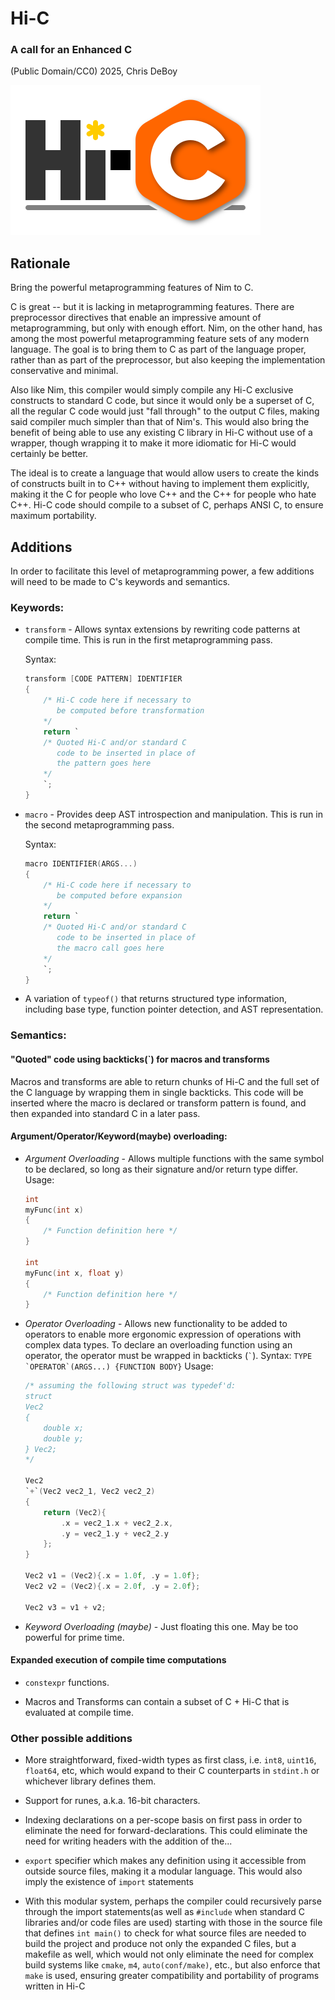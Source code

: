 # Hi-C

### A call for an Enhanced C

(Public Domain/CC0) 2025, Chris DeBoy

![hi-c.png](hi-c.png)

## Rationale

Bring the powerful metaprogramming features of Nim to C.

C is great -- but it is lacking in metaprogramming features. There are preprocessor directives that enable an impressive amount of metaprogramming, but only with enough effort. Nim, on the other hand, has among the most powerful metaprogramming feature sets of any modern language. The goal is to bring them to C as part of the language proper, rather than as part of the preprocessor, but also keeping the implementation conservative and minimal. 

Also like Nim, this compiler would simply compile any Hi-C exclusive constructs to standard C code, but since it would only be a superset of C, all the regular C code would just "fall through" to the output C files, making said compiler much simpler than that of Nim's. This would also bring the benefit of being able to use any existing C library in Hi-C without use of a wrapper, though wrapping it to make it more idiomatic for Hi-C would certainly be better.

The ideal is to create a language that would allow users to create the kinds of constructs built in to C++ without having to implement them explicitly, making it the C for people who love C++ and the C++ for people who hate C++. Hi-C code should compile to a subset of C, perhaps ANSI C, to ensure maximum portability.

## Additions

In order to facilitate this level of metaprogramming power, a few additions will need to be made to C's keywords and semantics.

### Keywords:

- `transform` - Allows syntax extensions by rewriting code patterns at compile time. This is run in the first metaprogramming pass.
  
  Syntax:
  
  ```c
  transform [CODE PATTERN] IDENTIFIER
  {
      /* Hi-C code here if necessary to 
         be computed before transformation 
      */
      return `
      /* Quoted Hi-C and/or standard C 
         code to be inserted in place of 
         the pattern goes here 
      */
      `;
  }
  ```

- `macro` - Provides deep AST introspection and manipulation. This is run in the second metaprogramming pass.
  
  Syntax:
  
  ```c
  macro IDENTIFIER(ARGS...)
  {
      /* Hi-C code here if necessary to 
         be computed before expansion 
      */
      return `
      /* Quoted Hi-C and/or standard C 
         code to be inserted in place of 
         the macro call goes here 
      */
      `;
  }
  ```

- A variation of `typeof()` that returns structured type information, including base type, function pointer detection, and AST representation.

### Semantics:

#### "Quoted" code using backticks(`) for macros and transforms

Macros and transforms are able to return chunks of Hi-C and the full set of the C language by wrapping them in single backticks. This code will be inserted where the macro is declared or transform pattern is found, and then expanded into standard C in a later pass.

#### Argument/Operator/Keyword(maybe) overloading:

- *Argument Overloading* - Allows multiple functions with the same symbol to be declared, so long as their signature and/or return type differ.
  Usage:
  
  ```c
  int 
  myFunc(int x) 
  {
      /* Function definition here */    
  }
  
  int
  myFunc(int x, float y)
  {
      /* Function definition here */
  }
  ```

- *Operator Overloading* - Allows new functionality to be added to operators to enable more ergonomic expression of operations with complex data types. To declare an overloading function using an operator, the operator must be wrapped in backticks (`` ` ``).
  Syntax:
  ``TYPE `OPERATOR`(ARGS...) {FUNCTION BODY}``
  Usage:
  
  ```c
  /* assuming the following struct was typedef'd:
  struct
  Vec2
  {
      double x;
      double y;  
  } Vec2;
  */
  
  Vec2 
  `+`(Vec2 vec2_1, Vec2 vec2_2)
  {
      return (Vec2){
          .x = vec2_1.x + vec2_2.x,
          .y = vec2_1.y + vec2_2.y
      };
  }
  
  Vec2 v1 = (Vec2){.x = 1.0f, .y = 1.0f};
  Vec2 v2 = (Vec2){.x = 2.0f, .y = 2.0f};
  
  Vec2 v3 = v1 + v2;
  ```

- *Keyword Overloading (maybe)* - Just floating this one. May be too powerful for prime time.

#### Expanded execution of compile time computations

- `constexpr` functions.

- Macros and Transforms can contain a subset of C + Hi-C that is evaluated at compile time.

### Other possible additions

- More straightforward, fixed-width types as first class, i.e. `int8`, `uint16`, `float64`, etc, which would expand to their C counterparts in `stdint.h` or whichever library defines them.

- Support for runes, a.k.a. 16-bit characters.

- Indexing declarations on a per-scope basis on first pass in order to eliminate the need for forward-declarations. This could eliminate the need for writing headers with the addition of the...

- `export` specifier which makes any definition using it accessible from outside source files, making it a modular language. This would also imply the existence of `import` statements

- With this modular system, perhaps the compiler could recursively parse through the import statements(as well as `#include` when standard C libraries and/or code files are used) starting with those in the source file that defines `int main()` to check for what source files are needed to build the project and produce not only the expanded C files, but a makefile as well, which would not only eliminate the need for complex build systems like `cmake`, `m4`, `auto(conf/make)`, etc., but also enforce that `make` is used, ensuring greater compatibility and portability of programs written in Hi-C
